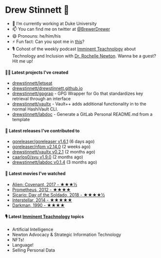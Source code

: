 
# Drew Stinnett 👋

- 🔭 I’m currently working at Duke University
- 📫 You can find me on twitter at [@BrewerDrewer](https://twitter.com/BrewerDrewer)
- 😄 Pronouns: he/him/his
- ⚡ Fun fact: Can you spot me in [this](https://www.youtube.com/watch?v=oL9WnB0qHBA)?
- 🎙 Cohost of the weekly podcast [Imminent Teachnology](https://podcast.imminentteachnology.com/) about Technology and Inclusion with [Dr. Rochelle Newton](https://www.linkedin.com/in/drrochellenewton/). Wanna be a guest? Hit me up!

#### 👨‍💻 Latest projects I've created
- [drewstinnett/letseat](https://github.com/drewstinnett/letseat)
- [drewstinnett/drewstinnett.github.io](https://github.com/drewstinnett/drewstinnett.github.io)
- [drewstinnett/gpgrap](https://github.com/drewstinnett/gpgrap) - GPG Wrapper for Go that standardizes key retrieval through an interface
- [drewstinnett/vaultx](https://github.com/drewstinnett/vaultx) - Vault&#43;&#43; adds additional functionality in to the normal HashiVault CLI.
- [drewstinnett/labdoc](https://github.com/drewstinnett/labdoc) - Generate a GitLab Personal README.md from a template

#### 🚀 Latest releases I've contributed to
- [goreleaser/goreleaser v1.6.1](https://github.com/goreleaser/goreleaser/releases/tag/v1.6.1) (6 days ago)
- [goreleaser/nfpm v2.14.0](https://github.com/goreleaser/nfpm/releases/tag/v2.14.0) (2 weeks ago)
- [drewstinnett/vaultx v0.2.1](https://github.com/drewstinnett/vaultx/releases/tag/v0.2.1) (2 months ago)
- [caarlos0/svu v1.9.0](https://github.com/caarlos0/svu/releases/tag/v1.9.0) (2 months ago)
- [drewstinnett/labdoc v0.1.4](https://github.com/drewstinnett/labdoc/releases/tag/v0.1.4) (3 months ago)

#### 🍿 Latest movies I've watched
- [Alien: Covenant, 2017 - ★★★½](https://letterboxd.com/mondodrew/film/alien-covenant/)
- [Prometheus, 2012 - ★★★★](https://letterboxd.com/mondodrew/film/prometheus/)
- [Sicario: Day of the Soldado, 2018 - ★★★★½](https://letterboxd.com/mondodrew/film/sicario-day-of-the-soldado/)
- [Interstellar, 2014 - ★★★★★](https://letterboxd.com/mondodrew/film/interstellar/)
- [Darkman, 1990 - ★★★★](https://letterboxd.com/mondodrew/film/darkman/)

#### 🎙 Latest [Imminent Teachnology](https://podcast.imminentteachnology.com/) topics
- Artificial Intelligence
- Newton Advocacy &amp; Strategic Information Technology
- NFTs!
- Language!
- Selling Personal Data
